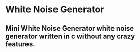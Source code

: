 # White Noise Generator
## Mini White Noise Generator white noise generator written in c without any crazy features.